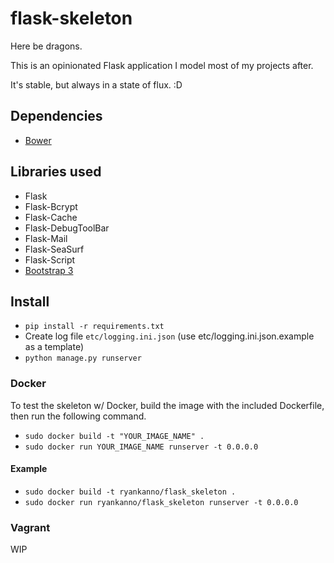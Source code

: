 # flask-skeleton

Here be dragons.

This is an opinionated Flask application I model most of my projects after.

It's stable, but always in a state of flux. :D

## Dependencies

* [Bower](http://bower.io)

## Libraries used

* Flask
* Flask-Bcrypt
* Flask-Cache
* Flask-DebugToolBar
* Flask-Mail
* Flask-SeaSurf
* Flask-Script
* [Bootstrap 3](http://getbootstrap.com)

## Install

* `pip install -r requirements.txt`
* Create log file `etc/logging.ini.json` (use etc/logging.ini.json.example as a template)
* `python manage.py runserver`

### Docker

To test the skeleton w/ Docker, build the image with the included Dockerfile,
then run the following command.

* `sudo docker build -t "YOUR_IMAGE_NAME" .`
* `sudo docker run YOUR_IMAGE_NAME runserver -t 0.0.0.0`

#### Example

* `sudo docker build -t ryankanno/flask_skeleton .`
* `sudo docker run ryankanno/flask_skeleton runserver -t 0.0.0.0`

### Vagrant

WIP
